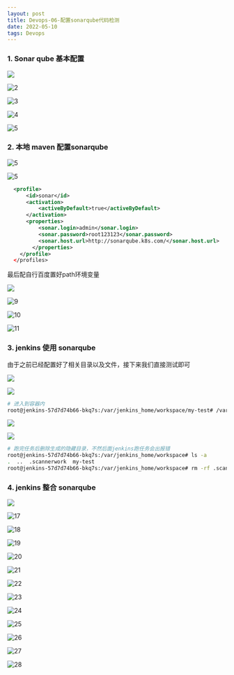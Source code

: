```yaml
---
layout: post
title: Devops-06-配置sonarqube代码检测
date: 2022-05-10
tags: Devops
---
```


### 1. Sonar qube 基本配置

![](/images/posts/Devops/Jenkins使用sonarqube代码检测/1.png)

![2](/images/posts/Devops/Jenkins使用sonarqube代码检测/2.png)

![3](/images/posts/Devops/Jenkins使用sonarqube代码检测/3.png)

![4](/images/posts/Devops/Jenkins使用sonarqube代码检测/4.png)

![5](/images/posts/Devops/Jenkins使用sonarqube代码检测/5.png)

### 2. 本地 maven 配置sonarqube

![5](/images/posts/Devops/Jenkins使用sonarqube代码检测/6.png)

![5](/images/posts/Devops/Jenkins使用sonarqube代码检测/7.png)

```xml
  <profile>
      <id>sonar</id>
      <activation>
          <activeByDefault>true</activeByDefault>
      </activation>
      <properties>
          <sonar.login>admin</sonar.login>
          <sonar.password>root123123</sonar.password>
          <sonar.host.url>http://sonarqube.k8s.com/</sonar.host.url>
        </properties>
    </profile>
  </profiles>
```

最后配自行百度置好path环境变量

![](/images/posts/Devops/Jenkins使用sonarqube代码检测/8.png)

![9](/images/posts/Devops/Jenkins使用sonarqube代码检测/9.png)

![10](/images/posts/Devops/Jenkins使用sonarqube代码检测/10.png)

![11](/images/posts/Devops/Jenkins使用sonarqube代码检测/11.png)

### 3. jenkins 使用 sonarqube

由于之前已经配置好了相关目录以及文件，接下来我们直接测试即可

![](/images/posts/Devops/Jenkins使用sonarqube代码检测/12.png)

![](/images/posts/Devops/Jenkins使用sonarqube代码检测/13.png)

```sh
# 进入到容器内
root@jenkins-57d7d74b66-bkq7s:/var/jenkins_home/workspace/my-test# /var/jenkins_home/sonar-scanner/bin/sonar-scanner -Dsonar.source=./ -Dsonar.projectname=jenkins-test -Dsonar.login=64b3bd0cfb51c89d94187ae291a32989c3849d44 -Dsonar.projectKey=jenkins-test -Dsonar.java.binaries=./target
```

![](/images/posts/Devops/Jenkins使用sonarqube代码检测/14.png)

![](/images/posts/Devops/Jenkins使用sonarqube代码检测/15.png)

```sh
# 跑完任务后删除生成的隐藏目录，不然后面jenkins跑任务会出报错
root@jenkins-57d7d74b66-bkq7s:/var/jenkins_home/workspace# ls -a
.  ..  .scannerwork  my-test
root@jenkins-57d7d74b66-bkq7s:/var/jenkins_home/workspace# rm -rf .scannerwork/
```

### 4. jenkins 整合 sonarqube

![](/images/posts/Devops/Jenkins使用sonarqube代码检测/16.png)

![17](/images/posts/Devops/Jenkins使用sonarqube代码检测/17.png)

![18](/images/posts/Devops/Jenkins使用sonarqube代码检测/18.png)

![19](/images/posts/Devops/Jenkins使用sonarqube代码检测/19.png)

![20](/images/posts/Devops/Jenkins使用sonarqube代码检测/20.png)

![21](/images/posts/Devops/Jenkins使用sonarqube代码检测/21.png)

![22](/images/posts/Devops/Jenkins使用sonarqube代码检测/22.png)

![23](/images/posts/Devops/Jenkins使用sonarqube代码检测/23.png)

![24](/images/posts/Devops/Jenkins使用sonarqube代码检测/24.png)

![25](/images/posts/Devops/Jenkins使用sonarqube代码检测/25.png)

![26](/images/posts/Devops/Jenkins使用sonarqube代码检测/26.png)

![27](/images/posts/Devops/Jenkins使用sonarqube代码检测/27.png)

![28](/images/posts/Devops/Jenkins使用sonarqube代码检测/28.png)
